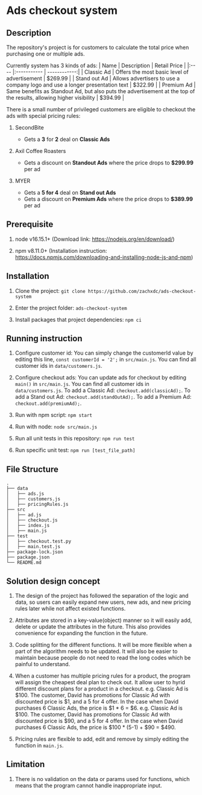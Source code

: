 # Ads checkout system

## Description

The repository's project is for customers to calculate the total price when purchasing one or multiple ads. 

Currently system has 3 kinds of ads:
| Name | Description | Retail Price |
|:---- |:----------- | ------------:|
| Classic Ad | Offers the most basic level of advertisement | $269.99 |
| Stand out Ad | Allows advertisers to use a company logo and use a longer presentation text | $322.99 |
| Premium Ad | Same benefits as Standout Ad, but also puts the advertisement at the top of the results, allowing higher visibility | $394.99 |

There is a small number of privileged customers are eligible to checkout the ads with special pricing rules:
1. SecondBite
    - Gets a **3** for **2** deal on **Classic Ads**

2. Axil Coffee Roasters
    - Gets a discount on **Standout Ads** where the price drops to **$299.99** per ad

3. MYER
    - Gets a **5 for 4** deal on **Stand out Ads**
    - Gets a discount on **Premium Ads** where the price drops to **$389.99** per ad 

## Prerequisite

1. node v16.15.1+ (Download link: https://nodejs.org/en/download/)

2. npm v8.11.0+ (Installation instruction: https://docs.npmjs.com/downloading-and-installing-node-js-and-npm)

## Installation

1. Clone the project: 
   `git clone https://github.com/zachxdc/ads-checkout-system`

2. Enter the project folder: 
   `ads-checkout-system`

3. Install packages that project dependencies: 
   `npm ci`

## Running instruction

1. Configure customer id:
    You can simply change the customerId value by editing this line, `const customerId = '2';` in `src/main.js`.
    You can find all customer ids in `data/customers.js`.

2. Configure checkout ads:
    You can update ads for checkout by editing `main()` in `src/main.js`.
    You can find all customer ids in `data/customers.js`.
    To add a Classic Ad: `checkout.add(classicAd);`.
    To add a Stand out Ad: `checkout.add(standOutAd);`.
    To add a Premium Ad: `checkout.add(premiumAd);`.

3. Run with npm script:
    `npm start`

4. Run with node:
    `node src/main.js`

5. Run all unit tests in this repository:
    `npm run test`

6. Run specific unit test:
    `npm run [test_file_path]`

## File Structure

    .
    ├── data
    │   ├── ads.js
    │   ├── customers.js
    │   ├── pricingRules.js
    ├── src
    │   ├── ad.js
    │   ├── checkout.js
    │   ├── index.js
    │   ├── main.js
    ├── test
    │   ├── checkout.test.py
    │   ├── main.test.js
    ├── package-lock.json
    ├── package.json
    └── README.md

## Solution design concept
1. The design of the project has followed the separation of the logic and data, so users can easily expand new users, new ads, and new pricing rules later while not affect existed functions.

2. Attributes are stored in a key-value(object) manner so it will easily add, delete or update the attributes in the future. This also provides convenience for expanding the function in the future.

3. Code splitting for the different functions. It will be more flexible when a part of the algorithm needs to be updated. It will also be easier to maintain because people do not need to read the long codes which be painful to understand.

4. When a customer has multiple pricing rules for a product, the program will assign the cheapest deal plan to check out. It allow user to hyrid different discount plans for a product in a checkout.
e.g. Classic Ad is $100. The customer, David has promotions for Classic Ad with discounted price is $1, and a 5 for 4 offer. In the case when David purchases 6 Classic Ads, the price is $1 * 6 = $6.
e.g. Classic Ad is $100. The customer, David has promotions for Classic Ad with discounted price is $90, and a 5 for 4 offer. In the case when David purchases 6 Classic Ads, the price is $100 * (5-1) + $90 = $490.

5. Pricing rules are flexible to add, edit and remove by simply editing the function in `main.js`.

## Limitation
1. There is no validation on the data or params used for functions, which means that the program cannot handle inappropriate input.

